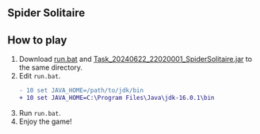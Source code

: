 ## Spider Solitaire

## How to play
1. Download [run.bat](run.bat) and [Task_20240622_22020001_SpiderSolitaire.jar](Task_20240622_22020001_SpiderSolitaire.jar) to the same directory.
2. Edit `run.bat`.
    ```diff
    - 10 set JAVA_HOME=/path/to/jdk/bin
    + 10 set JAVA_HOME=C:\Program Files\Java\jdk-16.0.1\bin
    ```
3. Run `run.bat`.
4. Enjoy the game!
